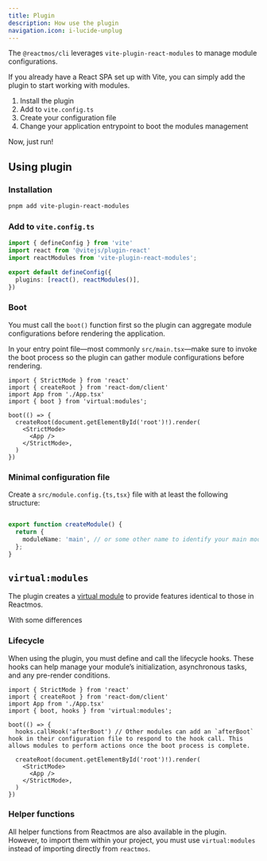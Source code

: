 ```yaml
---
title: Plugin
description: How use the plugin
navigation.icon: i-lucide-unplug
---
```


The `@reactmos/cli` leverages `vite-plugin-react-modules` to manage module configurations.

If you already have a React SPA set up with Vite, you can simply add the plugin to start working with modules.

1. Install the plugin
2. Add to `vite.config.ts`
3. Create your configuration file
4. Change your application entrypoint to boot the modules management

Now, just run! 

## Using plugin

### Installation

```bash
pnpm add vite-plugin-react-modules
```

### Add to `vite.config.ts`

```ts [vite.config.ts]
import { defineConfig } from 'vite'
import react from '@vitejs/plugin-react'
import reactModules from 'vite-plugin-react-modules';

export default defineConfig({
  plugins: [react(), reactModules()],
})
```

### Boot

You must call the `boot()` function first so the plugin can aggregate module configurations before rendering the application.

In your entry point file—most commonly `src/main.tsx`—make sure to invoke the boot process so the plugin can gather module configurations before rendering. 

```tsx [main.tsx]
import { StrictMode } from 'react'
import { createRoot } from 'react-dom/client'
import App from './App.tsx'
import { boot } from 'virtual:modules';

boot(() => {
  createRoot(document.getElementById('root')!).render(
    <StrictMode>
      <App />
    </StrictMode>,
  )
})

```

### Minimal configuration file

Create a `src/module.config.{ts,tsx}` file with at least the following structure:

```ts

export function createModule() {
  return {
    moduleName: 'main', // or some other name to identify your main module
  };
}
```

## `virtual:modules`

The plugin creates a [virtual module](https://vite.dev/guide/api-plugin.html#virtual-modules-convention) to provide features identical to those in Reactmos.

With some differences

### Lifecycle

When using the plugin, you must define and call the lifecycle hooks. These hooks can help manage your module’s initialization, asynchronous tasks, and any pre-render conditions.

```tsx [main.tsx]
import { StrictMode } from 'react'
import { createRoot } from 'react-dom/client'
import App from './App.tsx'
import { boot, hooks } from 'virtual:modules';

boot(() => {
  hooks.callHook('afterBoot') // Other modules can add an `afterBoot` hook in their configuration file to respond to the hook call. This allows modules to perform actions once the boot process is complete.

  createRoot(document.getElementById('root')!).render(
    <StrictMode>
      <App />
    </StrictMode>,
  )
})
```

### Helper functions

All helper functions from Reactmos are also available in the plugin. However, to import them within your project, you must use `virtual:modules` instead of importing directly from `reactmos`.
